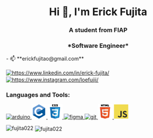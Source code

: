 <h1 align="center">Hi 👋, I'm Erick Fujita</h1>
<h3 align="center">A student from FIAP</h3>
<h3 align="center">*Software Engineer*</h3>
- 📫  **erickfujitao@gmail.com**


<p align="left">
<a href="https://linkedin.com/in/https://www.linkedin.com/in/erick-fujita/" target="blank"><img align="center" src="https://raw.githubusercontent.com/rahuldkjain/github-profile-readme-generator/master/src/images/icons/Social/linked-in-alt.svg" alt="https://www.linkedin.com/in/erick-fujita/" height="30" width="40" /></a>
<a href="https://instagram.com/https://www.instagram.com/loefujii/" target="blank"><img align="center" src="https://raw.githubusercontent.com/rahuldkjain/github-profile-readme-generator/master/src/images/icons/Social/instagram.svg" alt="https://www.instagram.com/loefujii/" height="30" width="40" /></a>
</p>

<h3 align="left">Languages and Tools:</h3>
<p align="left"> <a href="https://www.arduino.cc/" target="_blank" rel="noreferrer"> <img src="https://cdn.worldvectorlogo.com/logos/arduino-1.svg" alt="arduino" width="40" height="40"/> </a> <a href="https://www.cprogramming.com/" target="_blank" rel="noreferrer"> <img src="https://raw.githubusercontent.com/devicons/devicon/master/icons/c/c-original.svg" alt="c" width="40" height="40"/> </a> <a href="https://www.w3schools.com/css/" target="_blank" rel="noreferrer"> <img src="https://raw.githubusercontent.com/devicons/devicon/master/icons/css3/css3-original-wordmark.svg" alt="css3" width="40" height="40"/> </a> <a href="https://www.figma.com/" target="_blank" rel="noreferrer"> <img src="https://www.vectorlogo.zone/logos/figma/figma-icon.svg" alt="figma" width="40" height="40"/> </a> <a href="https://git-scm.com/" target="_blank" rel="noreferrer"> <img src="https://www.vectorlogo.zone/logos/git-scm/git-scm-icon.svg" alt="git" width="40" height="40"/> </a> <a href="https://www.w3.org/html/" target="_blank" rel="noreferrer"> <img src="https://raw.githubusercontent.com/devicons/devicon/master/icons/html5/html5-original-wordmark.svg" alt="html5" width="40" height="40"/> </a> <a href="https://developer.mozilla.org/en-US/docs/Web/JavaScript" target="_blank" rel="noreferrer"> <img src="https://raw.githubusercontent.com/devicons/devicon/master/icons/javascript/javascript-original.svg" alt="javascript" width="40" height="40"/> </a> </p>

<p><img align="left" src="https://github-readme-stats.vercel.app/api/top-langs?username=fujita022&show_icons=true&theme=dracula&title_color=afb201&text_color=ffffff&bg_color=0d0b28&cache_seconds=1801&locale=en&layout=compact" alt="fujita022" /></p>

<p>&nbsp;<img align="center" src="https://github-readme-stats.vercel.app/api?username=fujita022&show_icons=true&theme=dracula&title_color=afb201&text_color=ffffff&bg_color=0d0b28&locale=en" alt="fujita022" /></p>
